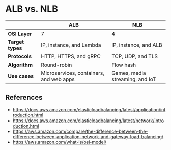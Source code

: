 # ALB vs. NLB

|                  | ALB                                     | NLB                             |
|------------------|-----------------------------------------|---------------------------------|
| **OSI Layer**    | 7                                       | 4                               |
| **Target types** | IP, instance, and Lambda                | IP, instance, and ALB           |
| **Protocols**    | HTTP, HTTPS, and gRPC                   | TCP, UDP, and TLS               |
| **Algorithm**    | Round-robin                             | Flow hash                       |
| **Use cases**    | Microservices, containers, and web apps | Games, media streaming, and IoT |

## References

- https://docs.aws.amazon.com/elasticloadbalancing/latest/application/introduction.html
- https://docs.aws.amazon.com/elasticloadbalancing/latest/network/introduction.html
- https://aws.amazon.com/compare/the-difference-between-the-difference-between-application-network-and-gateway-load-balancing/
- https://aws.amazon.com/what-is/osi-model/